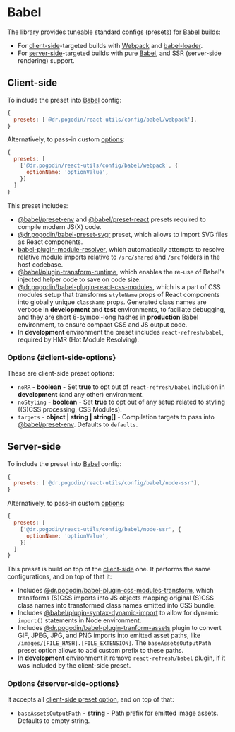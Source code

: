 # Babel
The library provides tuneable standard configs (presets) for [Babel] builds:
- For [client-side]-targeted builds with [Webpack] and
  [babel-loader](https://www.npmjs.com/package/babel-loader).
- For [server-side]-targeted builds with pure [Babel], and SSR (server-side
  rendering) support.

## Client-side
To include the preset into [Babel] config:
```js
{
  presets: ['@dr.pogodin/react-utils/config/babel/webpack'],
}
```

Alternatively, to pass-in custom [options](#client-side-options):
```js
{
  presets: [
    ['@dr.pogodin/react-utils/config/babel/webpack', {
      optionName: 'optionValue',
    }]
  ]
}
```

This preset includes:
- [@babel/preset-env] and
  [@babel/preset-react](https://babeljs.io/docs/en/babel-preset-react) presets
  required to compile modern JS(X) code.
- [@dr.pogodin/babel-preset-svgr](https://www.npmjs.com/package/@dr.pogodin/babel-preset-svgr)
  preset, which allows to import SVG files as React components.
- [babel-plugin-module-resolver](https://www.npmjs.com/package/babel-plugin-module-resolver),
  which automatically attempts to resolve relative module imports relative to
  `/src/shared` and `/src` folders in the host codebase.
- [@babel/plugin-transform-runtime](https://babeljs.io/docs/en/babel-plugin-transform-runtime),
  which enables the re-use of Babel's injected helper code to save on code size.
- [@dr.pogodin/babel-plugin-react-css-modules],
  which is a part of CSS modules setup that transforms `styleName` props of
  React components into globally unique `className` props. Generated class
  names are verbose in **development** and **test** environments, to faciliate
  debugging, and they are short 6-symbol-long hashes in **production** Babel
  environment, to ensure compact CSS and JS output code.
- In **development** environment the preset includes `react-refresh/babel`,
  required by HMR (Hot Module Resolving).

### Options {#client-side-options}
These are client-side preset options:
- `noRR` - **boolean** - Set **true** to opt out of `react-refresh/babel`
  inclusion in **development** (and any other) environment.
- `noStyling` - **boolean** - Set **true** to opt out of any setup related to
  styling ((S)CSS processing, CSS Modules).
- `targets` - **object | string | string[]** - Compilation targets to pass into
  [@babel/preset-env]. Defaults to `defaults`.


## Server-side
To include the preset into [Babel] config:
```js
{
  presets: ['@dr.pogodin/react-utils/config/babel/node-ssr'],
}
```

Alternatively, to pass-in custom [options](#server-side-options):
```js
{
  presets: [
    ['@dr.pogodin/react-utils/config/babel/node-ssr', {
      optionName: 'optionValue',
    }]
  ]
}
```

This preset is build on top of the [client-side] one. It performs the same
configurations, and on top of that it:
- Includes [@dr.pogodin/babel-plugin-css-modules-transform](https://www.npmjs.com/package/@dr.pogodin/babel-plugin-css-modules-transform),
  which transforms (S)CSS imports into JS objects mapping original (S)CSS
  class names into transformed class names emitted into CSS bundle.
- Includes [@babel/plugin-syntax-dynamic-import](https://www.npmjs.com/package/@babel/plugin-syntax-dynamic-import)
  to allow for dynamic `import()` statements in Node environment.
- Includes [@dr.pogodin/babel-plugin-tranform-assets](https://www.npmjs.com/package/@dr.pogodin/babel-plugin-transform-assets)
  plugin to convert GIF, JPEG, JPG, and PNG imports into emitted asset paths,
  like `/images/[FILE_HASH].[FILE_EXTENSION]`. The `baseAssetsOutputPath` preset
  option allows to add custom prefix to these paths.
- In **development** environment it remove `react-refresh/babel` plugin,
  if it was included by the client-side preset.

### Options {#server-side-options}
It accepts all [client-side preset option](#client-side-options), and on top of
that:
- `baseAssetsOutputPath` - **string** - Path prefix for emitted image assets.
  Defaults to empty string.

[Babel]: https://babeljs.io
[@babel/preset-env]: https://babeljs.io/docs/en/babel-preset-env
[@dr.pogodin/babel-plugin-react-css-modules]: https://www.npmjs.com/package/@dr.pogodin/babel-plugin-react-css-modules
[Client-side]: #client-side
[Server-side]: #server-side
[Webpack]: https://webpack.js.org
